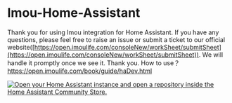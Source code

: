 # Imou-Home-Assistant

Thank you for using Imou integration for Home Assistant. If you have any questions, please feel free to raise an issue or submit a ticket to our official website([https://open.imoulife.com/consoleNew/workSheet/submitSheet](https://open.imoulife.com/consoleNew/workSheet/submitSheet)). We will handle it promptly once we see it. Thank you.
How to use？https://open.imoulife.com/book/guide/haDev.html

[![Open your Home Assistant instance and open a repository inside the Home Assistant Community Store.](https://my.home-assistant.io/badges/hacs_repository.svg)](https://my.home-assistant.io/redirect/hacs_repository/?owner=Imou-OpenPlatform&repository=https%3A%2F%2Fgithub.com%2FImou-OpenPlatform%2FImou-Home-Assistant.git)
